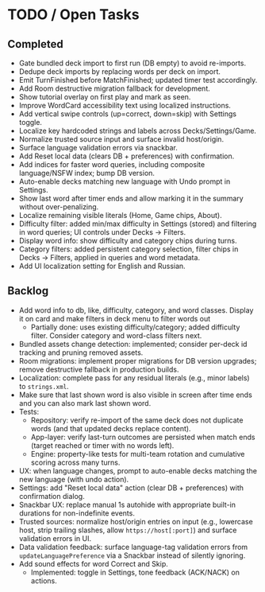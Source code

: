 # TODO / Open Tasks

## Completed
- Gate bundled deck import to first run (DB empty) to avoid re-imports.
- Dedupe deck imports by replacing words per deck on import.
- Emit TurnFinished before MatchFinished; updated timer test accordingly.
- Add Room destructive migration fallback for development.
- Show tutorial overlay on first play and mark as seen.
- Improve WordCard accessibility text using localized instructions.
- Add vertical swipe controls (up=correct, down=skip) with Settings toggle.
 - Localize key hardcoded strings and labels across Decks/Settings/Game.
 - Normalize trusted source input and surface invalid host/origin.
 - Surface language validation errors via snackbar.
 - Add Reset local data (clears DB + preferences) with confirmation.
- Add indices for faster word queries, including composite language/NSFW index; bump DB version.
- Auto-enable decks matching new language with Undo prompt in Settings.
- Show last word after timer ends and allow marking it in the summary without over-penalizing.
- Localize remaining visible literals (Home, Game chips, About).
- Difficulty filter: added min/max difficulty in Settings (stored) and filtering in word queries; UI controls under Decks → Filters.
- Display word info: show difficulty and category chips during turns.
- Category filters: added persistent category selection, filter chips in Decks → Filters, applied in queries and word metadata.
- Add UI localization setting for English and Russian.

## Backlog
- Add word info to db, like, difficulty, category, and word classes. Display it on card and make filters in deck menu to filter words out
  - Partially done: uses existing difficulty/category; added difficulty filter. Consider category and word-class filters next.
- Bundled assets change detection: implemented; consider per-deck id tracking and pruning removed assets.
- Room migrations: implement proper migrations for DB version upgrades; remove destructive fallback in production builds.
- Localization: complete pass for any residual literals (e.g., minor labels) to `strings.xml`.
- Make sure that last shown word is also visible in screen after time ends and you can also mark last shown word.
- Tests:
  - Repository: verify re-import of the same deck does not duplicate words (and that updated decks replace content).
  - App-layer: verify last-turn outcomes are persisted when match ends (target reached or timer with no words left).
  - Engine: property-like tests for multi-team rotation and cumulative scoring across many turns.
- UX: when language changes, prompt to auto-enable decks matching the new language (with undo action).
- Settings: add "Reset local data" action (clear DB + preferences) with confirmation dialog.
- Snackbar UX: replace manual 1s autohide with appropriate built-in durations for non-indefinite events.
- Trusted sources: normalize host/origin entries on input (e.g., lowercase host, strip trailing slashes, allow `https://host[:port]`) and surface validation errors in UI.
- Data validation feedback: surface language-tag validation errors from `updateLanguagePreference` via a Snackbar instead of silently ignoring.
- Add sound effects for word Correct and Skip.
  - Implemented: toggle in Settings, tone feedback (ACK/NACK) on actions.
